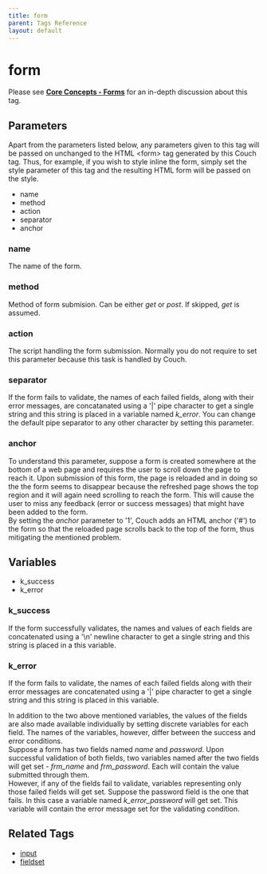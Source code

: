 ```yaml
---
title: form
parent: Tags Reference
layout: default
---
```


# form

Please see [**Core Concepts - Forms**](../../concepts/forms.html) for an in-depth discussion about this tag.

## Parameters

<p class="success">Apart from the parameters listed below, any parameters given to this tag will be passed on unchanged to the HTML &lt;form&gt; tag generated by this Couch tag. Thus, for example, if you wish to style inline the form, simply set the style parameter of this tag and the resulting HTML form will be passed on the style.</p>

*   name
*   method
*   action
*   separator
*   anchor

### name

The name of the form.

### method

Method of form submision. Can be either _get_ or _post_. If skipped, _get_ is assumed.

### action

The script handling the form submission. Normally you do not require to set this parameter because this task is handled by Couch.

### separator

If the form fails to validate, the names of each failed fields, along with their error messages, are concatanated using a '|' pipe character to get a single string and this string is placed in a variable named *k\_error*. You can change the default pipe separator to any other character by setting this parameter.

### anchor

To understand this parameter, suppose a form is created somewhere at the bottom of a web page and requires the user to scroll down the page to reach it. Upon submission of this form, the page is reloaded and in doing so the the form seems to disappear because the refreshed page shows the top region and it will again need scrolling to reach the form. This will cause the user to miss any feedback (error or success messages) that might have been added to the form.<br/>
By setting the _anchor_ parameter to '1', Couch adds an HTML anchor ('\#') to the form so that the reloaded page scrolls back to the top of the form, thus mitigating the mentioned problem.

## Variables

*   k\_success
*   k\_error

### k\_success

If the form successfully validates, the names and values of each fields are concatenated using a '\\n' newline character to get a single string and this string is placed in a this variable.

### k\_error

If the form fails to validate, the names of each failed fields along with their error messages are concatenated using a '|' pipe character to get a single string and this string is placed in this variable.

In addition to the two above mentioned variables, the values of the fields are also made available individually by setting discrete variables for each field. The names of the variables, however, differ between the success and error conditions.<br/>
Suppose a form has two fields named _name_ and _password_. Upon successful validation of both fields, two variables named after the two fields will get set - *frm\_name* and *frm\_password*. Each will contain the value submitted through them.<br/>
However, if any of the fields fail to validate, variables representing only those failed fields will get set. Suppose the password field is the one that fails. In this case a variable named *k\_error\_password* will get set. This variable will contain the error message set for the validating condition.

## Related Tags

*   [input](../input.html)
*   [fieldset](../fieldset.html)
